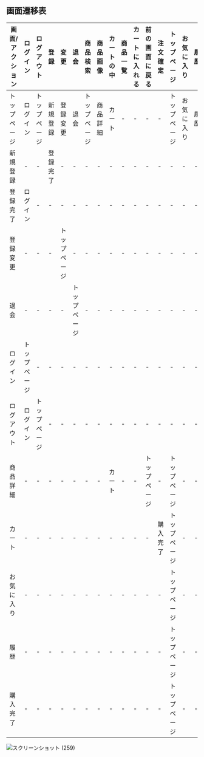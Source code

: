 ## 画面遷移表

|画面/アクション|ログイン|ログアウト|登録|変更|退会|商品検索|商品画像|カートの中|商品一覧|カートに入れる|前の画面に戻る|注文確定|トップページ|お気に入り|履歴|
|-------------|-------|---------|-----|---|---|--------|-------|---------|-------|-------------|-------------|---------|-----------|---------|--|
|トップページ|ログイン|トップページ|新規登録|登録変更|退会|トップページ|商品詳細|カート|-|-|-|-|トップページ|お気に入り|履歴|
|新規登録|-|-|登録完了|-|-|-|-|-|-|-|-|-|-|-|-|-|
|登録完了|ログイン|-|-|-|-|-|-|-|-|-|-|-|-|-|-|-|
|登録変更|-|-|-|トップページ|-|-|-|-|-|-|-|-|-|-|-|-|-|
|退会|-|-|-|-|トップページ|-|-|-|-|-|-|-|-|-|-|-|-|
|ログイン|トップページ|-|-|-|-|-|-|-|-|-|-|-|-|-|-|-|-|
|ログアウト|ログイン|トップページ|-|-|-|-|-|-|-|-|-|-|-|-|-|-|-|
|商品詳細|-|-|-|-|-|-|-|カート|-|-|トップページ|-|トップページ|-|-|
|カート|-|-|-|-|-|-|-|-|-|-|-|購入完了|トップページ|-|-|
|お気に入り|-|-|-|-|-|-|-|-|-|-|-|-|トップページ|-|-|
|履歴|-|-|-|-|-|-|-|-|-|-|-|-|トップページ|-|-|
|購入完了|-|-|-|-|-|-|-|-|-|-|-|-|トップページ|-|-|
![スクリーンショット (259)](https://user-images.githubusercontent.com/83048171/135387138-3227a1b6-b15b-4906-87ec-19b6696c66a1.png)
